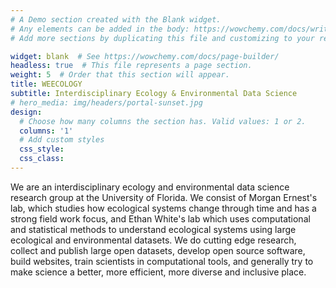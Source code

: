```yaml
---
# A Demo section created with the Blank widget.
# Any elements can be added in the body: https://wowchemy.com/docs/writing-markdown-latex/
# Add more sections by duplicating this file and customizing to your requirements.

widget: blank  # See https://wowchemy.com/docs/page-builder/
headless: true  # This file represents a page section.
weight: 5  # Order that this section will appear.
title: WEECOLOGY
subtitle: Interdisciplinary Ecology & Environmental Data Science
# hero_media: img/headers/portal-sunset.jpg
design:
  # Choose how many columns the section has. Valid values: 1 or 2.
  columns: '1'
  # Add custom styles
  css_style:
  css_class:
---
```


We are an interdisciplinary ecology and environmental data science research group at the University of Florida. We consist of Morgan Ernest's lab, which studies how ecological systems change through time and has a strong field work focus, and Ethan White's lab which uses computational and statistical methods to understand ecological systems using large ecological and environmental datasets. We do cutting edge research, collect and publish large open datasets, develop open source software, build websites, train scientists in computational tools, and generally try to make science a better, more efficient, more diverse and inclusive place.
